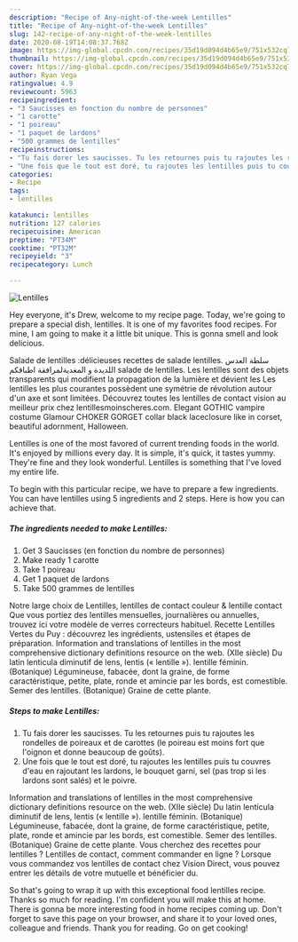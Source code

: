 ```yaml
---
description: "Recipe of Any-night-of-the-week Lentilles"
title: "Recipe of Any-night-of-the-week Lentilles"
slug: 142-recipe-of-any-night-of-the-week-lentilles
date: 2020-08-19T14:08:37.768Z
image: https://img-global.cpcdn.com/recipes/35d19d094d4b65e9/751x532cq70/lentilles-photo-principale-de-la-recette.jpg
thumbnail: https://img-global.cpcdn.com/recipes/35d19d094d4b65e9/751x532cq70/lentilles-photo-principale-de-la-recette.jpg
cover: https://img-global.cpcdn.com/recipes/35d19d094d4b65e9/751x532cq70/lentilles-photo-principale-de-la-recette.jpg
author: Ryan Vega
ratingvalue: 4.9
reviewcount: 5963
recipeingredient:
- "3 Saucisses en fonction du nombre de personnes"
- "1 carotte"
- "1 poireau"
- "1 paquet de lardons"
- "500 grammes de lentilles"
recipeinstructions:
- "Tu fais dorer les saucisses. Tu les retournes puis tu rajoutes les rondelles de poireaux et de carottes (le poireau est moins fort que l&#39;oignon et donne beaucoup de goûts)."
- "Une fois que le tout est doré, tu rajoutes les lentilles puis tu couvres d&#39;eau en rajoutant les lardons, le bouquet garni, sel (pas trop si les lardons sont salés) et le poivre."
categories:
- Recipe
tags:
- lentilles

katakunci: lentilles 
nutrition: 127 calories
recipecuisine: American
preptime: "PT34M"
cooktime: "PT32M"
recipeyield: "3"
recipecategory: Lunch

---
```



![Lentilles](https://img-global.cpcdn.com/recipes/35d19d094d4b65e9/751x532cq70/lentilles-photo-principale-de-la-recette.jpg)

Hey everyone, it's Drew, welcome to my recipe page. Today, we're going to prepare a special dish, lentilles. It is one of my favorites food recipes. For mine, I am going to make it a little bit unique. This is gonna smell and look delicious.

Salade de lentilles :délicieuses recettes de salade lentilles. سلطة العدس اللديدة و المغديةلمرافقة اطباقكم salade de lentilles. Les lentilles sont des objets transparents qui modifient la propagation de la lumière et dévient les Les lentilles les plus courantes possèdent une symétrie de révolution autour d&#39;un axe et sont limitées. Découvrez toutes les lentilles de contact vision au meilleur prix chez lentillesmoinscheres.com. Elegant GOTHIC vampire costume Glamour CHOKER GORGET collar black laceclosure like in corset, beautiful adornment, Halloween.

Lentilles is one of the most favored of current trending foods in the world. It's enjoyed by millions every day. It is simple, it's quick, it tastes yummy. They're fine and they look wonderful. Lentilles is something that I've loved my entire life.


To begin with this particular recipe, we have to prepare a few ingredients. You can have lentilles using 5 ingredients and 2 steps. Here is how you can achieve that.

<!--inarticleads1-->

##### The ingredients needed to make Lentilles:

1. Get 3 Saucisses (en fonction du nombre de personnes)
1. Make ready 1 carotte
1. Take 1 poireau
1. Get 1 paquet de lardons
1. Take 500 grammes de lentilles


Notre large choix de Lentilles, lentilles de contact couleur &amp; lentille contact Que vous portiez des lentilles mensuelles, journalières ou annuelles, trouvez ici votre modèle de verres correcteurs habituel. Recette Lentilles Vertes du Puy : découvrez les ingrédients, ustensiles et étapes de préparation. Information and translations of lentilles in the most comprehensive dictionary definitions resource on the web. (XIIe siècle) Du latin lenticula diminutif de lens, lentis (« lentille »). lentille féminin. (Botanique) Légumineuse, fabacée, dont la graine, de forme caractéristique, petite, plate, ronde et amincie par les bords, est comestible. Semer des lentilles. (Botanique) Graine de cette plante. 

<!--inarticleads2-->

##### Steps to make Lentilles:

1. Tu fais dorer les saucisses. Tu les retournes puis tu rajoutes les rondelles de poireaux et de carottes (le poireau est moins fort que l&#39;oignon et donne beaucoup de goûts).
1. Une fois que le tout est doré, tu rajoutes les lentilles puis tu couvres d&#39;eau en rajoutant les lardons, le bouquet garni, sel (pas trop si les lardons sont salés) et le poivre.


Information and translations of lentilles in the most comprehensive dictionary definitions resource on the web. (XIIe siècle) Du latin lenticula diminutif de lens, lentis (« lentille »). lentille féminin. (Botanique) Légumineuse, fabacée, dont la graine, de forme caractéristique, petite, plate, ronde et amincie par les bords, est comestible. Semer des lentilles. (Botanique) Graine de cette plante. Vous cherchez des recettes pour lentilles ? Lentilles de contact, comment commander en ligne ? Lorsque vous commandez vos lentilles de contact chez Vision Direct, vous pouvez entrer les détails de votre mutuelle et bénéficier du. 

So that's going to wrap it up with this exceptional food lentilles recipe. Thanks so much for reading. I'm confident you will make this at home. There is gonna be more interesting food in home recipes coming up. Don't forget to save this page on your browser, and share it to your loved ones, colleague and friends. Thank you for reading. Go on get cooking!

